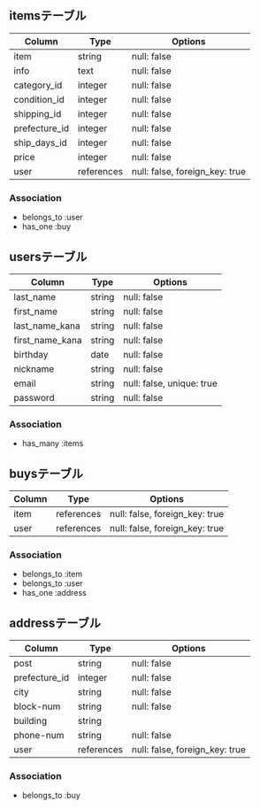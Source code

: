 ## itemsテーブル
|Column        |Type      |Options                       |
|--------------|----------|------------------------------|
|item          |string    |null: false                   |
|info          |text      |null: false                   |
|category_id   |integer   |null: false                   |
|condition_id  |integer   |null: false                   |
|shipping_id   |integer   |null: false                   |
|prefecture_id |integer   |null: false                   |
|ship_days_id  |integer   |null: false                   |
|price         |integer   |null: false                   |
|user          |references|null: false, foreign_key: true|
### Association
- belongs_to :user
- has_one :buy


## usersテーブル
|Column          |Type  |Options                  |
|----------------|------|-------------------------|
|last_name       |string|null: false              |
|first_name      |string|null: false              |
|last_name_kana  |string|null: false              |
|first_name_kana |string|null: false              |
|birthday        |date  |null: false              |
|nickname        |string|null: false              |
|email           |string|null: false, unique: true|
|password        |string|null: false              |
### Association
- has_many :items

## buysテーブル
|Column     |Type        |Options                       |
|-----------|------------|------------------------------|
|item       |references  |null: false, foreign_key: true|
|user       |references  |null: false, foreign_key: true|
### Association
- belongs_to :item
- belongs_to :user
- has_one :address

## addressテーブル
|Column        |Type        |Options                       |
|--------------|------------|------------------------------|
|post          |string      |null: false                   |
|prefecture_id |integer     |null: false                   |
|city          |string      |null: false                   |
|block-num     |string      |null: false                   |
|building      |string      |                              |
|phone-num     |string      |null: false                   |
|user          |references  |null: false, foreign_key: true|
### Association
- belongs_to :buy
